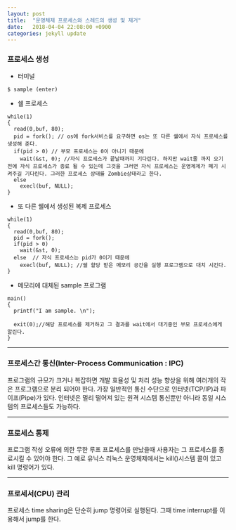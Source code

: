 ```yaml
---
layout: post
title:  "운영체제 프로세스와 스레드의 생성 및 제거"
date:   2018-04-04 22:08:00 +0900
categories: jekyll update
---
```

### 프로세스 생성

- 터미널
```
$ sample (enter)
```
- 쉘 프로세스
```
while(1)
{
  read(0,buf, 80);
  pid = fork(); // os에 fork서비스를 요구하면 os는 또 다른 쉘에서 자식 프로세스를 생성해 준다.
  if(pid > 0) // 부모 프로세스는 0이 아니기 때문에
    wait(&st, 0); //자식 프로세스가 끝날때까지 기다린다. 하지만 wait줄 까지 오기 전에 자식 프로세스가 종료 될 수 있는데 그것을 그러면 자식 프로세스는 운영체제가 폐기 시켜주길 기다린다. 그러한 프로세스 상태를 Zombie상태라고 한다.
  else
    execl(buf, NULL);
}
```

- 또 다른 쉘에서 생성된 복제 프로세스
```
while(1)
{
  read(0,buf, 80);
  pid = fork();
  if(pid > 0)
    wait(&st, 0);
  else  // 자식 프로세스는 pid가 0이기 때문에
    execl(buf, NULL); //쉘 할당 받은 메모리 공간을 실행 프로그램으로 대치 시킨다.
}
```
- 메모리에 대체된 sample 프로그램
```
main()
{
  printf("I am sample. \n");

  exit(0);//해당 프로세스를 제거하고 그 결과를 wait에서 대기중인 부모 프로세스에게 알린다.
}
```

---
### 프로세스간 통신(Inter-Process Communication : IPC)

프로그램의 규모가 크거나 복잡하면 개발 효율성 및 처리 성능 향상을 위해 여러개의 작은 프로그램으로 분리 되어야 한다. 가장 일반적인 통신 수단으로 인터넷(TCP/IP)과 파이프(Pipe)가 있다. 인터넷은 멀리 떨어져 있는 원격 시스템 통신뿐만 아니라 동일 시스템의 프로세스들도 가능하다.

---
### 프로세스 통제

프로그램 작성 오류에 의한 무한 루프 프로세스를 만났을때 사용자는 그 프로세스를 종료시킬 수 있어야 한다. 그 예로 유닉스 리눅스 운영체제에서는 kill()시스템 콜이 있고 kill 명령어가 있다.

---
### 프로세서(CPU) 관리

프로세스 time sharing은 단순히 jump 명령어로 실행된다. 그때 time interrupt를 이용해서 jump를 한다.

